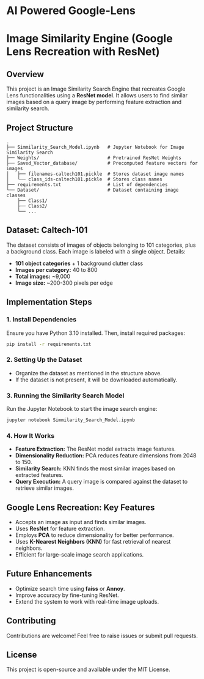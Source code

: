 # AI Powered Google-Lens
# Image Similarity Engine (Google Lens Recreation with ResNet)

## Overview
This project is an Image Similarity Search Engine that recreates Google Lens functionalities using a **ResNet model**. It allows users to find similar images based on a query image by performing feature extraction and similarity search.

## Project Structure
```
.
├── Simmilarity_Search_Model.ipynb   # Jupyter Notebook for Image Similarity Search
├── Weights/                         # Pretrained ResNet Weights
├── Saved_Vector_database/           # Precomputed feature vectors for images
│   ├── filenames-caltech101.pickle  # Stores dataset image names
│   └── class_ids-caltech101.pickle  # Stores class names
├── requirements.txt                 # List of dependencies
└── Dataset/                         # Dataset containing image classes
    ├── Class1/
    ├── Class2/
    └── ...
```

## Dataset: Caltech-101
The dataset consists of images of objects belonging to 101 categories, plus a background class. Each image is labeled with a single object. Details:
- **101 object categories** + 1 background clutter class
- **Images per category:** 40 to 800
- **Total images:** ~9,000
- **Image size:** ~200-300 pixels per edge

## Implementation Steps

### 1. Install Dependencies
Ensure you have Python 3.10 installed. Then, install required packages:
```bash
pip install -r requirements.txt
```

### 2. Setting Up the Dataset
- Organize the dataset as mentioned in the structure above.
- If the dataset is not present, it will be downloaded automatically.

### 3. Running the Similarity Search Model
Run the Jupyter Notebook to start the image search engine:
```bash
jupyter notebook Simmilarity_Search_Model.ipynb
```

### 4. How It Works
- **Feature Extraction:** The ResNet model extracts image features.
- **Dimensionality Reduction:** PCA reduces feature dimensions from 2048 to 150.
- **Similarity Search:** KNN finds the most similar images based on extracted features.
- **Query Execution:** A query image is compared against the dataset to retrieve similar images.

## Google Lens Recreation: Key Features
- Accepts an image as input and finds similar images.
- Uses **ResNet** for feature extraction.
- Employs **PCA** to reduce dimensionality for better performance.
- Uses **K-Nearest Neighbors (KNN)** for fast retrieval of nearest neighbors.
- Efficient for large-scale image search applications.

## Future Enhancements
- Optimize search time using **faiss** or **Annoy**.
- Improve accuracy by fine-tuning ResNet.
- Extend the system to work with real-time image uploads.

## Contributing
Contributions are welcome! Feel free to raise issues or submit pull requests.

## License
This project is open-source and available under the MIT License.

